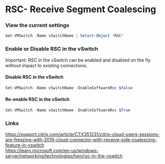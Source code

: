 # RSC- Receive Segment Coalescing

### View the current settings
```Powershell
Get-VMSwitch -Name vSwitchName | Select-Object *RSC*  
```

### Enable or Disable RSC in the vSwitch 
Important: RSC in the vSwitch can be enabled and disabled on the fly without impact to existing connections. 

#### Disable RSC in the vSwitch 
```Powershell
Set-VMSwitch -Name vSwitchName -EnableSoftwareRsc $false 
```

#### Re-enable RSC in the vSwitch 
```Powershell
Set-VMSwitch -Name vSwitchName -EnableSoftwareRsc $True 
```

### Links
https://support.citrix.com/article/CTX351231/citrix-cloud-users-sessions-are-freezing-with-2019-cloud-connector-with-receive-side-coalescing-feature-in-vswitch  
https://learn.microsoft.com/en-us/windows-server/networking/technologies/hpn/rsc-in-the-vswitch  

